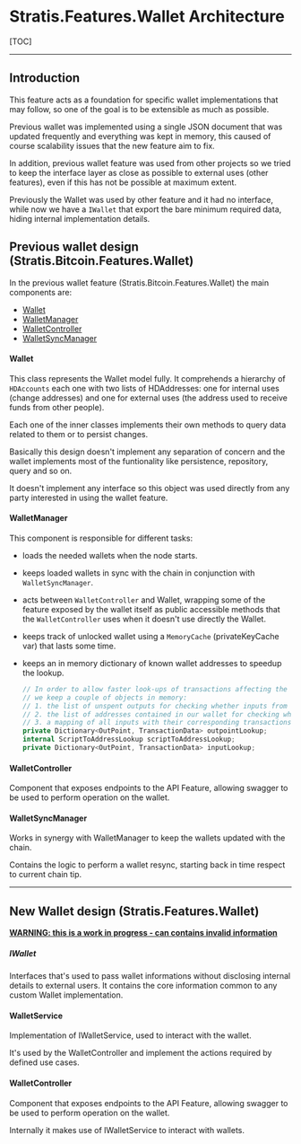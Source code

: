 # Stratis.Features.Wallet Architecture

[TOC]

------

## Introduction

This feature acts as a foundation for specific wallet implementations that may follow, so one of the goal is to be extensible as much as possible.

Previous wallet was implemented using a single JSON document that was updated frequently and everything was kept in memory, this caused of course scalability issues that the new feature aim to fix.

In addition, previous wallet feature was used from other projects so we tried to keep the interface layer as close as possible to external uses (other features), even if this has not be possible at maximum extent.

Previously the Wallet was used by other feature and it had no interface, while now we have a `IWallet` that export the bare minimum required data, hiding internal implementation details.



## Previous wallet design (Stratis.Bitcoin.Features.Wallet)

In the previous wallet feature (Stratis.Bitcoin.Features.Wallet) the main components are:

- [Wallet](#Wallet)
- [WalletManager](#WalletManager)
- [WalletController](#WalletController)
- [WalletSyncManager](#WalletSyncManager)

#### Wallet

This class represents the Wallet model fully. It comprehends a hierarchy of `HDAccounts` each one with two lists of HDAddresses: one for internal uses (change addresses) and one for external uses (the address used to receive funds from other people).

Each one of the inner classes implements their own methods to query data related to them or to persist changes.

Basically this design doesn't implement any separation of concern and the wallet implements most of the funtionality like persistence, repository, query and so on.

It doesn't implement any interface so this object was used directly from any party interested in using the wallet feature.

#### WalletManager

This component is responsible for different tasks: 

- loads the needed wallets when the node starts.

- keeps loaded wallets in sync with the chain in conjunction with `WalletSyncManager`.

- acts between `WalletController` and Wallet, wrapping some of the feature exposed by the wallet itself as public accessible methods that the `WalletController` uses when it doesn't use directly the Wallet.

- keeps track of unlocked wallet using a `MemoryCache` (privateKeyCache var) that lasts some time.

- keeps an in memory dictionary of known wallet addresses to speedup the lookup.

  ```c#
  // In order to allow faster look-ups of transactions affecting the wallets' addresses,
  // we keep a couple of objects in memory:
  // 1. the list of unspent outputs for checking whether inputs from a transaction are being spent by our wallet and
  // 2. the list of addresses contained in our wallet for checking whether a transaction is being paid to the wallet.
  // 3. a mapping of all inputs with their corresponding transactions, to facilitate rapid lookup
  private Dictionary<OutPoint, TransactionData> outpointLookup;
  internal ScriptToAddressLookup scriptToAddressLookup;
  private Dictionary<OutPoint, TransactionData> inputLookup;
  ```

#### WalletController

Component that exposes endpoints to the API Feature, allowing swagger to be used to perform operation on the wallet.

#### WalletSyncManager

Works in synergy with WalletManager to keep the wallets updated with the chain.

Contains the logic to perform a wallet resync, starting back in time respect to current chain tip.



------



## New Wallet design (Stratis.Features.Wallet)

<u>**WARNING: this is a work in progress - can contains invalid information**</u>

##### IWallet

Interfaces that's used to pass wallet informations without disclosing internal details to external users.
It contains the core information common to any custom Wallet implementation.

#### WalletService

Implementation of IWalletService, used to interact with the wallet.

It's used by the WalletController and implement the actions required by defined use cases.

#### WalletController

Component that exposes endpoints to the API Feature, allowing swagger to be used to perform operation on the wallet.

Internally it makes use of IWalletService to interact with wallets.
